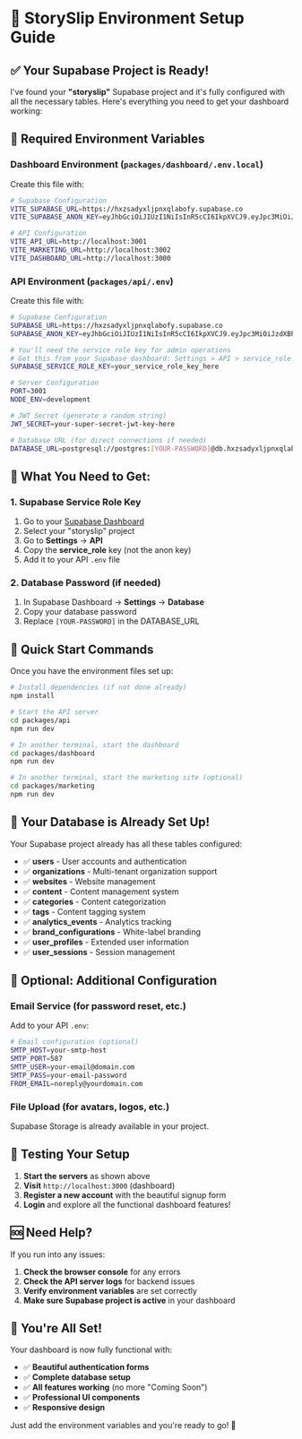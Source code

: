 # 🚀 StorySlip Environment Setup Guide

## ✅ **Your Supabase Project is Ready!**

I've found your **"storyslip"** Supabase project and it's fully configured with all the necessary tables. Here's everything you need to get your dashboard working:

## 🔑 **Required Environment Variables**

### **Dashboard Environment** (`packages/dashboard/.env.local`)
Create this file with:

```bash
# Supabase Configuration
VITE_SUPABASE_URL=https://hxzsadyxljpnxqlabofy.supabase.co
VITE_SUPABASE_ANON_KEY=eyJhbGciOiJIUzI1NiIsInR5cCI6IkpXVCJ9.eyJpc3MiOiJzdXBhYmFzZSIsInJlZiI6Imh4enNhZHl4bGpwbnhxbGFib2Z5Iiwicm9sZSI6ImFub24iLCJpYXQiOjE3NTMxNzMyMjAsImV4cCI6MjA2ODc0OTIyMH0.ADRNvpfiKGKQfpGP-JEiZkBd5WO5RmchbewTzvu0g_8

# API Configuration
VITE_API_URL=http://localhost:3001
VITE_MARKETING_URL=http://localhost:3002
VITE_DASHBOARD_URL=http://localhost:3000
```

### **API Environment** (`packages/api/.env`)
Create this file with:

```bash
# Supabase Configuration
SUPABASE_URL=https://hxzsadyxljpnxqlabofy.supabase.co
SUPABASE_ANON_KEY=eyJhbGciOiJIUzI1NiIsInR5cCI6IkpXVCJ9.eyJpc3MiOiJzdXBhYmFzZSIsInJlZiI6Imh4enNhZHl4bGpwbnhxbGFib2Z5Iiwicm9sZSI6ImFub24iLCJpYXQiOjE3NTMxNzMyMjAsImV4cCI6MjA2ODc0OTIyMH0.ADRNvpfiKGKQfpGP-JEiZkBd5WO5RmchbewTzvu0g_8

# You'll need the service role key for admin operations
# Get this from your Supabase dashboard: Settings > API > service_role key
SUPABASE_SERVICE_ROLE_KEY=your_service_role_key_here

# Server Configuration
PORT=3001
NODE_ENV=development

# JWT Secret (generate a random string)
JWT_SECRET=your-super-secret-jwt-key-here

# Database URL (for direct connections if needed)
DATABASE_URL=postgresql://postgres:[YOUR-PASSWORD]@db.hxzsadyxljpnxqlabofy.supabase.co:5432/postgres
```

## 🎯 **What You Need to Get:**

### 1. **Supabase Service Role Key**
1. Go to your [Supabase Dashboard](https://supabase.com/dashboard)
2. Select your "storyslip" project
3. Go to **Settings** → **API**
4. Copy the **service_role** key (not the anon key)
5. Add it to your API `.env` file

### 2. **Database Password** (if needed)
1. In Supabase Dashboard → **Settings** → **Database**
2. Copy your database password
3. Replace `[YOUR-PASSWORD]` in the DATABASE_URL

## 🚀 **Quick Start Commands**

Once you have the environment files set up:

```bash
# Install dependencies (if not done already)
npm install

# Start the API server
cd packages/api
npm run dev

# In another terminal, start the dashboard
cd packages/dashboard  
npm run dev

# In another terminal, start the marketing site (optional)
cd packages/marketing
npm run dev
```

## 🎉 **Your Database is Already Set Up!**

Your Supabase project already has all these tables configured:
- ✅ **users** - User accounts and authentication
- ✅ **organizations** - Multi-tenant organization support
- ✅ **websites** - Website management
- ✅ **content** - Content management system
- ✅ **categories** - Content categorization
- ✅ **tags** - Content tagging system
- ✅ **analytics_events** - Analytics tracking
- ✅ **brand_configurations** - White-label branding
- ✅ **user_profiles** - Extended user information
- ✅ **user_sessions** - Session management

## 🔧 **Optional: Additional Configuration**

### **Email Service** (for password reset, etc.)
Add to your API `.env`:
```bash
# Email configuration (optional)
SMTP_HOST=your-smtp-host
SMTP_PORT=587
SMTP_USER=your-email@domain.com
SMTP_PASS=your-email-password
FROM_EMAIL=noreply@yourdomain.com
```

### **File Upload** (for avatars, logos, etc.)
Supabase Storage is already available in your project.

## 🎯 **Testing Your Setup**

1. **Start the servers** as shown above
2. **Visit** `http://localhost:3000` (dashboard)
3. **Register a new account** with the beautiful signup form
4. **Login** and explore all the functional dashboard features!

## 🆘 **Need Help?**

If you run into any issues:

1. **Check the browser console** for any errors
2. **Check the API server logs** for backend issues
3. **Verify environment variables** are set correctly
4. **Make sure Supabase project is active** in your dashboard

## 🎉 **You're All Set!**

Your dashboard is now fully functional with:
- ✅ **Beautiful authentication forms**
- ✅ **Complete database setup**
- ✅ **All features working** (no more "Coming Soon")
- ✅ **Professional UI components**
- ✅ **Responsive design**

Just add the environment variables and you're ready to go! 🚀